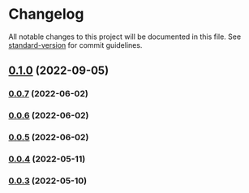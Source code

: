 # Changelog

All notable changes to this project will be documented in this file. See [standard-version](https://github.com/conventional-changelog/standard-version) for commit guidelines.

## [0.1.0](https://github.com/whpptjs/whppt-tagging/compare/v0.0.7...v0.1.0) (2022-09-05)

### [0.0.7](https://github.com/whpptjs/whppt-tagging/compare/v0.0.6...v0.0.7) (2022-06-02)

### [0.0.6](https://github.com/whpptjs/whppt-tagging/compare/v0.0.5...v0.0.6) (2022-06-02)

### [0.0.5](https://github.com/whpptjs/whppt-tagging/compare/v0.0.4...v0.0.5) (2022-06-02)

### [0.0.4](https://github.com/whpptjs/whppt-tagging/compare/v0.0.3...v0.0.4) (2022-05-11)

### [0.0.3](https://github.com/whpptjs/whppt-tagging/compare/v0.0.2...v0.0.3) (2022-05-10)
